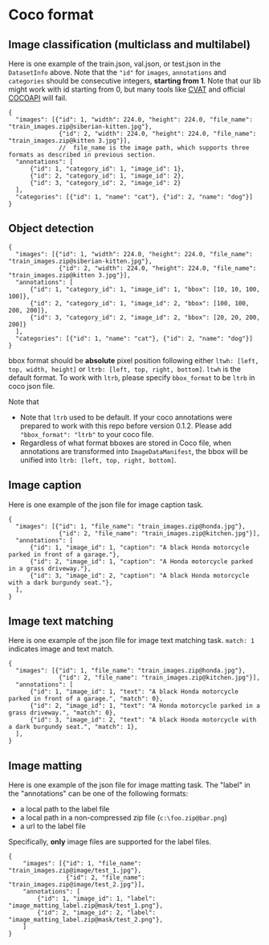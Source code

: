 # Coco format

## Image classification (multiclass and multilabel)

Here is one example of the train.json, val.json, or test.json in the `DatasetInfo` above. Note that the `"id"` for `images`, `annotations` and `categories` should be consecutive integers, **starting from 1**. Note that our lib might work with id starting from 0, but many tools like [CVAT](https://github.com/openvinotoolkit/cvat/issues/2085) and official [COCOAPI](https://github.com/cocodataset/cocoapi/issues/507) will fail.

``` {json}
{
  "images": [{"id": 1, "width": 224.0, "height": 224.0, "file_name": "train_images.zip@siberian-kitten.jpg"},
              {"id": 2, "width": 224.0, "height": 224.0, "file_name": "train_images.zip@kitten 3.jpg"}],
              //  file_name is the image path, which supports three formats as described in previous section.
  "annotations": [
      {"id": 1, "category_id": 1, "image_id": 1},
      {"id": 2, "category_id": 1, "image_id": 2},
      {"id": 3, "category_id": 2, "image_id": 2}
  ],
  "categories": [{"id": 1, "name": "cat"}, {"id": 2, "name": "dog"}]
}
```

## Object detection

``` {json}
{
  "images": [{"id": 1, "width": 224.0, "height": 224.0, "file_name": "train_images.zip@siberian-kitten.jpg"},
              {"id": 2, "width": 224.0, "height": 224.0, "file_name": "train_images.zip@kitten 3.jpg"}],
  "annotations": [
      {"id": 1, "category_id": 1, "image_id": 1, "bbox": [10, 10, 100, 100]},
      {"id": 2, "category_id": 1, "image_id": 2, "bbox": [100, 100, 200, 200]},
      {"id": 3, "category_id": 2, "image_id": 2, "bbox": [20, 20, 200, 200]}
  ],
  "categories": [{"id": 1, "name": "cat"}, {"id": 2, "name": "dog"}]
}
```

bbox format should be **absolute** pixel position following either `ltwh: [left, top, width, height]` or `ltrb: [left, top, right, bottom]`. `ltwh` is the default format. To work with `ltrb`, please specify `bbox_format` to be `ltrb` in coco json file.

Note that

- Note that `ltrb` used to be default. If your coco annotations were prepared to work with this repo before version 0.1.2. Please add `"bbox_format": "ltrb"` to your coco file.
- Regardless of what format bboxes are stored in Coco file, when annotations are transformed into `ImageDataManifest`, the bbox will be unified into `ltrb: [left, top, right, bottom]`.

## Image caption

Here is one example of the json file for image caption task.

``` {json}
{
  "images": [{"id": 1, "file_name": "train_images.zip@honda.jpg"},
              {"id": 2, "file_name": "train_images.zip@kitchen.jpg"}],
  "annotations": [
      {"id": 1, "image_id": 1, "caption": "A black Honda motorcycle parked in front of a garage."},
      {"id": 2, "image_id": 1, "caption": "A Honda motorcycle parked in a grass driveway."},
      {"id": 3, "image_id": 2, "caption": "A black Honda motorcycle with a dark burgundy seat."},
  ],
}
```

## Image text matching

Here is one example of the json file for image text matching task. `match: 1` indicates image and text match.

``` {json}
{
  "images": [{"id": 1, "file_name": "train_images.zip@honda.jpg"},
              {"id": 2, "file_name": "train_images.zip@kitchen.jpg"}],
  "annotations": [
      {"id": 1, "image_id": 1, "text": "A black Honda motorcycle parked in front of a garage.", "match": 0},
      {"id": 2, "image_id": 1, "text": "A Honda motorcycle parked in a grass driveway.", "match": 0},
      {"id": 3, "image_id": 2, "text": "A black Honda motorcycle with a dark burgundy seat.", "match": 1},
  ],
}
```


## Image matting

Here is one example of the json file for image matting task. The "label" in the "annotations" can be one of the following formats: 

- a local path to the label file
- a local path in a non-compressed zip file (`c:\foo.zip@bar.png`)
- a url to the label file

Specifically, **only** image files are supported for the label files.

``` {json}
{
    "images": [{"id": 1, "file_name": "train_images.zip@image/test_1.jpg"},
                {"id": 2, "file_name": "train_images.zip@image/test_2.jpg"}],
    "annotations": [
        {"id": 1, "image_id": 1, "label": "image_matting_label.zip@mask/test_1.png"},
        {"id": 2, "image_id": 2, "label": "image_matting_label.zip@mask/test_2.png"},
    ]
}
```
